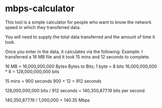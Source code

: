 # mbps-calculator
This tool is a simple calculator for people who want to know the network speed in which they transferred data.

You will need to supply the total data transferred and the amount of time it took. 

Once you enter in the data, it calculates via the following:
Example: I transferred a 16 MB file and it took 15 mins and 12 seconds to complete.

16 MB = 16,000,000,000 Bytes
Bytes to Bits; 1 byte = 8 bits
16,000,000,000 * 8 = 128,000,000,000 bits

15 mins = 900 seconds 
900 + 12 = 912 seconds

128,000,000,000 bits / 912 seconds = 140,350,877.19 bits per second

140,350,877.19 / 1,000,000 = 140.35 Mbps

